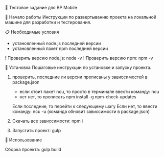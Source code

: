 📌 Тестовое задание для BP Mobile

🚀 Начало работы
Инструкции по развертыванию проекта на локальной машине для разработки и тестирования.

📋 Необходимые условия
- установленный node.js последней версии
- установленный пакет npm последней версии

! Проверить версию node.js: node -v
! Проверить версию npm: npm -v

🔧 Установка
Пошаговые инструкции по установке и запуску проекта.
1) проверить, последние ли версии прописаны у зависсимостей в package.json
    - если стоит пакет ncu, то просто в терминале ввести команду: ncu
    - нет нет, то прописать npm install -g npm-check-updates

    Если последние, то перейти к следующему шагу
    Если нет, то ввести команду: ncu -u (команда обновит зависсимости в package.json)

2) Скачать все зависсимости: npm i
3) Запустить проект: gulp

📄 Использование

Сборка проекта: gulp build

